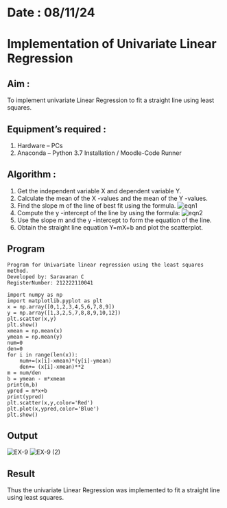 # Date : 08/11/24
# Implementation of Univariate Linear Regression
## Aim :
To implement univariate Linear Regression to fit a straight line using least squares.
## Equipment’s required :
1.	Hardware – PCs
2.	Anaconda – Python 3.7 Installation / Moodle-Code Runner
## Algorithm :
1.	Get the independent variable X and dependent variable Y.
2.	Calculate the mean of the X -values and the mean of the Y -values.
3.	Find the slope m of the line of best fit using the formula.
 ![eqn1](./eq1.jpg)
4.	Compute the y -intercept of the line by using the formula:
![eqn2](./eq2.jpg)  
5.	Use the slope m and the y -intercept to form the equation of the line.
6.	Obtain the straight line equation Y=mX+b and plot the scatterplot.
## Program
```
Program for Univariate linear regression using the least squares method.
Developed by: Saravanan C
RegisterNumber: 212222110041

import numpy as np
import matplotlib.pyplot as plt
x = np.array([0,1,2,3,4,5,6,7,8,9])
y = np.array([1,3,2,5,7,8,8,9,10,12])
plt.scatter(x,y)
plt.show()
xmean = np.mean(x)
ymean = np.mean(y)
num=0
den=0
for i in range(len(x)):
    num+=(x[i]-xmean)*(y[i]-ymean)
    den+= (x[i]-xmean)**2
m = num/den
b = ymean - m*xmean
print(m,b)
ypred = m*x+b
print(ypred)
plt.scatter(x,y,color='Red')
plt.plot(x,ypred,color='Blue')
plt.show()
```
## Output
![EX-9](https://github.com/user-attachments/assets/7ee3250c-1113-4d2d-9bd1-4fc8677f9903)
![EX-9 (2)](https://github.com/user-attachments/assets/ed94a065-4947-41e7-b4b8-2b77a8b509ef)
## Result
Thus the univariate Linear Regression was implemented to fit a straight line using least squares.
